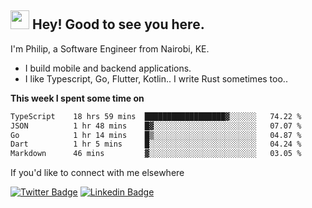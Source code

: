 <h2><img src="https://slackmojis.com/emojis/3643-cool-doge/download" width="30"/> Hey! Good to see you here.</h2>

<p>I'm Philip, a Software Engineer from Nairobi, KE. 

- I build mobile and backend applications.
- I like Typescript, Go, Flutter, Kotlin.. I write Rust sometimes too..</p>

**This week I spent some time on**
<!--START_SECTION:waka-->

```txt
TypeScript    18 hrs 59 mins  ██████████████████▓░░░░░░   74.22 %
JSON          1 hr 48 mins    █▓░░░░░░░░░░░░░░░░░░░░░░░   07.07 %
Go            1 hr 14 mins    █▒░░░░░░░░░░░░░░░░░░░░░░░   04.87 %
Dart          1 hr 5 mins     █░░░░░░░░░░░░░░░░░░░░░░░░   04.24 %
Markdown      46 mins         ▓░░░░░░░░░░░░░░░░░░░░░░░░   03.05 %
```

<!--END_SECTION:waka-->

If you'd like to connect with me elsewhere

[![Twitter Badge](https://img.shields.io/badge/-Twitter-1ca0f1?style=flat-square&labelColor=1ca0f1&logo=twitter&logoColor=white&link=https://twitter.com/_diogorodrigues)](https://twitter.com/kimathiphil)  [![Linkedin Badge](https://img.shields.io/badge/-LinkedIn-blue?style=flat-square&logo=Linkedin&logoColor=white&link=https://www.linkedin.com/in/philip-kimathi-2604a9114/)](https://www.linkedin.com/in/philip-kimathi-2604a9114/)
